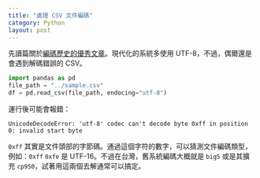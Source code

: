 ```yaml
---
title: "處理 CSV 文件編碼"
category: Python
layout: post
---
```


先讀篇關於[編碼歷史的優秀文章](https://www.csie.ntu.edu.tw/~p92005/Joel/Unicode.html)。現代化的系統多使用 UTF-8，不過，偶爾還是會遇到解碼錯誤的 CSV。

```python
import pandas as pd
file_path = "../sample.csv"
df = pd.read_csv(file_path, endocing="utf-8")
```

運行後可能會報錯：

```
UnicodeDecodeError: 'utf-8' codec can't decode byte 0xff in position 0: invalid start byte
```

`0xff` 其實是文件頭部的字節碼。通過這個字符的數字，可以猜測文件編碼類型，例如：`0xff` `0xfe` 是 UTF-16。不過在台灣，舊系統編碼大概就是 `big5` 或是其擴充 `cp950`，試著用這兩個去解通常可以搞定。
